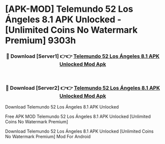 # [APK-MOD] Telemundo 52  Los Ángeles 8.1 APK Unlocked - [Unlimited Coins No Watermark Premium] 9303h



<div align="center">
<h3>🔴 Download [Server1] 👉👉 <a href="https://momento.my/?title=Telemundo_52__Los_Ángeles_8.1_APK_Unlocked">Telemundo 52  Los Ángeles 8.1 APK Unlocked Mod Apk</a></h3><br>

<h3>🔴 Download [Server2] 👉👉 <a href="https://momento.my/?title=Telemundo_52__Los_Ángeles_8.1_APK_Unlocked">Telemundo 52  Los Ángeles 8.1 APK Unlocked Mod Apk</a></h3>
</div>



Download Telemundo 52  Los Ángeles 8.1 APK Unlocked 

Free APK MOD Telemundo 52  Los Ángeles 8.1 APK Unlocked [Unlimited Coins No Watermark Premium]

Download Telemundo 52  Los Ángeles 8.1 APK Unlocked [Unlimited Coins No Watermark Premium] Mod For Android
